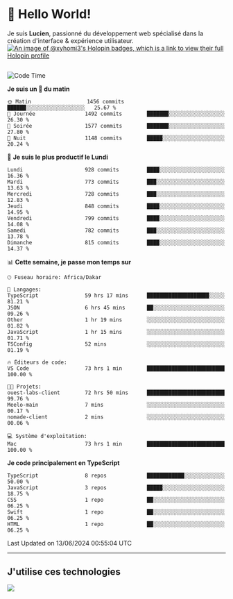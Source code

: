 # 👋 Hello World!

Je suis **Lucien**, passionné du développement web spécialisé dans la création d'interface & expérience utilisateur.
[![An image of @xyhomi3's Holopin badges, which is a link to view their full Holopin profile](https://holopin.me/xyhomi3)](https://holopin.io/@xyhomi3)

##

<!--START_SECTION:waka-->
![Code Time](http://img.shields.io/badge/Code%20Time-1%2C335%20hrs%208%20mins-blue)

**Je suis un 🐤 du matin** 

```text
🌞 Matin                  1456 commits        ██████░░░░░░░░░░░░░░░░░░░   25.67 % 
🌆 Journée                1492 commits        ███████░░░░░░░░░░░░░░░░░░   26.30 % 
🌃 Soirée                 1577 commits        ███████░░░░░░░░░░░░░░░░░░   27.80 % 
🌙 Nuit                   1148 commits        █████░░░░░░░░░░░░░░░░░░░░   20.24 % 
```
📅 **Je suis le plus productif le Lundi** 

```text
Lundi                    928 commits         ████░░░░░░░░░░░░░░░░░░░░░   16.36 % 
Mardi                    773 commits         ███░░░░░░░░░░░░░░░░░░░░░░   13.63 % 
Mercredi                 728 commits         ███░░░░░░░░░░░░░░░░░░░░░░   12.83 % 
Jeudi                    848 commits         ████░░░░░░░░░░░░░░░░░░░░░   14.95 % 
Vendredi                 799 commits         ████░░░░░░░░░░░░░░░░░░░░░   14.08 % 
Samedi                   782 commits         ███░░░░░░░░░░░░░░░░░░░░░░   13.78 % 
Dimanche                 815 commits         ████░░░░░░░░░░░░░░░░░░░░░   14.37 % 
```


📊 **Cette semaine, je passe mon temps sur** 

```text
🕑︎ Fuseau horaire: Africa/Dakar

💬 Langages: 
TypeScript               59 hrs 17 mins      ████████████████████░░░░░   81.21 % 
JSON                     6 hrs 45 mins       ██░░░░░░░░░░░░░░░░░░░░░░░   09.26 % 
Other                    1 hr 19 mins        ░░░░░░░░░░░░░░░░░░░░░░░░░   01.82 % 
JavaScript               1 hr 15 mins        ░░░░░░░░░░░░░░░░░░░░░░░░░   01.71 % 
TSConfig                 52 mins             ░░░░░░░░░░░░░░░░░░░░░░░░░   01.19 % 

🔥 Éditeurs de code: 
VS Code                  73 hrs 1 min        █████████████████████████   100.00 % 

🐱‍💻 Projets: 
ouest-labs-client        72 hrs 50 mins      █████████████████████████   99.76 % 
Meelo-main               7 mins              ░░░░░░░░░░░░░░░░░░░░░░░░░   00.17 % 
nomade-client            2 mins              ░░░░░░░░░░░░░░░░░░░░░░░░░   00.06 % 

💻 Système d'exploitation: 
Mac                      73 hrs 1 min        █████████████████████████   100.00 % 
```

**Je code principalement en TypeScript** 

```text
TypeScript               8 repos             ████████████░░░░░░░░░░░░░   50.00 % 
JavaScript               3 repos             █████░░░░░░░░░░░░░░░░░░░░   18.75 % 
CSS                      1 repo              ██░░░░░░░░░░░░░░░░░░░░░░░   06.25 % 
Swift                    1 repo              ██░░░░░░░░░░░░░░░░░░░░░░░   06.25 % 
HTML                     1 repo              ██░░░░░░░░░░░░░░░░░░░░░░░   06.25 % 
```




 Last Updated on 13/06/2024 00:55:04 UTC
<!--END_SECTION:waka-->
---

## J'utilise ces technologies

<p align="left">
  <a href="https://skillicons.dev">
    <img src="https://skillicons.dev/icons?i=ts,js,md,scss,tailwind,react,docker,express,astro,vite,nextjs,vercel,figma,ableton" />
  </a>
</p>

